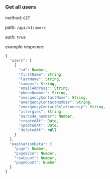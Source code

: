 ### Get all users

method: `GET`

path: `/api/v1/users`

auth: `true`

example response:

```js
{
  "users": [
    {
      "id": Number,
      "firstName": String,
      "lastName": String,
      "campus": String,
      "emailAddress": String,
      "phoneNumber": String,
      "emergencyContactName": String,
      "emergencyContactNumber": String,
      "emergencyContactRelationship": String,
      "allergies": String,
      "barcode_number": Number,
      "createdAt": Date,
      "updatedAt": Date,
      "deletedAt": null
    }
  ],
  "paginationData": {
    "page": Number,
    "pageSize": Number,
    "rowCount": Number,
    "pageCount": Number
  }
}
```
